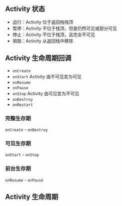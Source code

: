 ## Activity 状态
- 运行：Activity 位于返回栈栈顶
- 暂停：Activity 不位于栈顶，但是仍然可见或部分可见
- 停止：Activity 不位于栈顶，且完全不可见
- 销毁：Activity 从返回栈中移除

## Activity 生命周期回调
- `onCreate`
- `onStart` Activity 由不可见变为可见
- `onResume`
- `onPause`
- `onStop` Activity 由可见变为不可见
- `onDestroy`
- `onRestart`

### 完整生存期
`onCreate` - `onDestroy`

### 可见生存期
`onStart` - `onStop`

### 前台生存期
`onResume` - `onPause`

## Activity 生命周期


